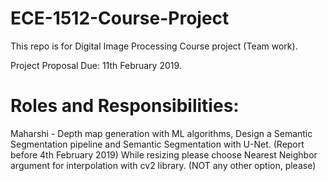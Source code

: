 # ECE-1512-Course-Project
This repo is for Digital Image Processing Course project (Team work).

Project Proposal Due: 11th February 2019.

# Roles and Responsibilities:
Maharshi - Depth map generation with ML algorithms, Design a Semantic Segmentation pipeline and Semantic Segmentation with U-Net. (Report before 4th February 2019)
While resizing please choose Nearest Neighbor argument for interpolation with cv2 library. (NOT any other option, please)
